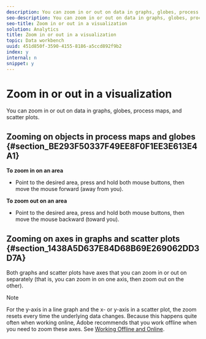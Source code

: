 ```yaml
---
description: You can zoom in or out on data in graphs, globes, process maps, and scatter plots.
seo-description: You can zoom in or out on data in graphs, globes, process maps, and scatter plots.
seo-title: Zoom in or out in a visualization
solution: Analytics
title: Zoom in or out in a visualization
topic: Data workbench
uuid: 451d850f-3590-4155-8186-a5ccd892f9b2
index: y
internal: n
snippet: y
---
```


# Zoom in or out in a visualization

You can zoom in or out on data in graphs, globes, process maps, and scatter plots.

## Zooming on objects in process maps and globes {#section_BE293F50337F49EE8F0F1EE3E613E4A1}

**To zoom in on an area**

* Point to the desired area, press and hold both mouse buttons, then move the mouse forward (away from you).

**To zoom out on an area**

* Point to the desired area, press and hold both mouse buttons, then move the mouse backward (toward you).

## Zooming on axes in graphs and scatter plots {#section_1438A5D637E84D68B69E269062DD3D7A}

Both graphs and scatter plots have axes that you can zoom in or out on separately (that is, you can zoom in on one axis, then zoom out on the other).

>[!NOTE]
>
>For the y-axis in a line graph and the x- or y-axis in a scatter plot, the zoom resets every time the underlying data changes. Because this happens quite often when working online, Adobe recommends that you work offline when you need to zoom these axes. See [Working Offline and Online](../c-get-started/c-off-on.md#concept_CEF8758EDE044B18B3558376C5EB9F54).

